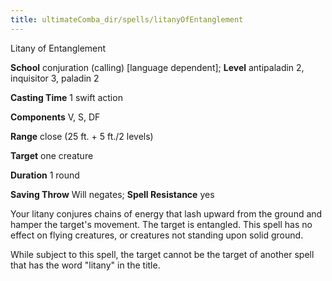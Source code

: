 ```yaml
---
title: ultimateComba_dir/spells/litanyOfEntanglement
---
```

Litany of Entanglement

**School** conjuration (calling) [language dependent]; **Level** antipaladin 2, inquisitor 3, paladin 2

**Casting Time** 1 swift action

**Components** V, S, DF

**Range** close (25 ft. + 5 ft./2 levels)

**Target** one creature

**Duration** 1 round

**Saving Throw** Will negates; **Spell Resistance** yes

Your litany conjures chains of energy that lash upward from the ground and hamper the target's movement. The target is entangled. This spell has no effect on flying creatures, or creatures not standing upon solid ground.

While subject to this spell, the target cannot be the target of another spell that has the word "litany" in the title.

